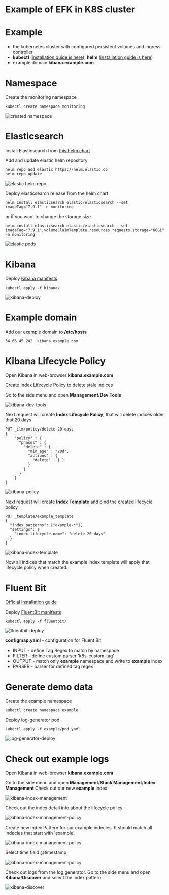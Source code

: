 # Example of EFK in K8S cluster


# Example

* the kubernetes cluster with configured persistent volumes and ingress-controller
* **kubectl** ([installation guide is here](https://kubernetes.io/docs/tasks/tools/install-kubectl/)), **helm** ([installation guide is here](https://helm.sh/docs/intro/install/))
* example domain **kibana.example.com**


# Namespace

Create the monitoring namespace
```
kubectl create namespace monitoring
```

![created namespace](screenshots/screenshot-namespace.png)


# Elasticsearch
Install Elasticsearch from [this helm chart](https://github.com/elastic/helm-charts/tree/master/elasticsearch) 

Add and update elastic helm repository
```
helm repo add elastic https://helm.elastic.co
helm repo update
```

![elastic helm repo](screenshots/screenshot-elastic-helm-repo.png)


Deploy elasticsearch release from the helm chart
```
helm install elasticsearch elastic/elasticsearch --set imageTag="7.9.1" -n monitoring
```
or if you want to change the storage size
```
helm install elasticsearch elastic/elasticsearch --set imageTag="7.9.1",volumeClaimTemplate.resources.requests.storage="60Gi" -n monitoring
```

![elastic pods](screenshots/screenshot-elastic-pods.png)


# Kibana

Deploy [Kibana manifests](kibana/)

```
kubectl apply -f kibana/
```

![kibana-deploy](screenshots/screenshot-kibana-deploy.png)


# Example domain

Add our example domain to **/etc/hosts**
```
34.66.45.242  kibana.example.com
```

# Kibana Lifecycle Policy

Open Kibana in web-browser **kibana.example.com**

Create Index Lifecycle Policy to delete stale indices

Go to the side menu and open **Management**/**Dev Tools**

![kibana-dev-tools](screenshots/screenshot-kibana-dev-tools.png)


Next request will create **Index Lifecycle Policy**, that will delete indices older that 20 days
```
PUT _ilm/policy/delete-20-days
{
    "policy" : {
      "phases" : {
        "delete" : {
          "min_age" : "20d",
          "actions" : {
            "delete" : { }
          }
        }
      }
    } 
}
```

![kibana-policy](screenshots/screenshot-kibana-policy.png)


Next request will create **Index Template** and bind the created lifecycle policy

```
PUT _template/example_template
{
  "index_patterns": ["example-*"],
  "settings": {
    "index.lifecycle.name": "delete-20-days"
  }
}
```

![kibana-index-template](screenshots/screenshot-kibana-index-template.png)


Now all indices that match the example index template will apply that lifecycle policy when created.


# Fluent Bit

[Official installation guide](https://docs.fluentbit.io/manual/installation/kubernetes#installation)

Deploy [FluentBit manifests](fluentbit/)

```
kubectl apply -f fluentbit/
```

![fluentbit-deploy](screenshots/screenshot-fluentbit-deploy.png)


**configmap.yaml** - configuration for Fluent Bit
* INPUT - define Tag Regex to match by namespace
* FILTER - define custom parser 'k8s-custom-tag'
* OUTPUT - match only **example** namespace and write to **example** index
* PARSER - parser for defined tag regex


# Generate demo data

Create the example namespace
```
kubectl create namespace example
```

Deploy log-generator pod
```
kubectl apply -f example/pod.yaml
```

![log-generator-deploy](screenshots/screenshot-log-generator-deploy.png)


# Check out example logs

Open Kibana in web-browser **kibana.example.com**


Go to the side menu and open **Management**/**Stack Management**/**Index Management**
Check out our new **example** index

![kibana-index-management](screenshots/screenshot-kibana-index-management.png)


Check out the index detail info about the lifecycle policy

![kibana-index-management-policy](screenshots/screenshot-kibana-index-management-policy.png)


Create new Index Pattern for our example indecies. It should match all indecies that start with 'example'.

![kibana-index-management-policy](screenshots/screenshot-kibana-index-pattern.png)


Select time field @timestamp

![kibana-index-management-policy](screenshots/screenshot-kibana-index-pattern-time-field.png)


Check out logs from the log generator. Go to the side menu and open **Kibana**/**Discover** and select the index pattern.

![kibana-discover](screenshots/screenshot-kibana-discover.png)




